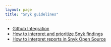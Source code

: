```yaml
---
layout: page
title: "Snyk guidelines"
---
```


* [Github Integration](./gh-integration)
* [How to interpret and prioritize Snyk findings](./snyk_interpret_and_prioritize)
* [How to interpret reports in Snyk Open Source](./snyk_reading_reports)
